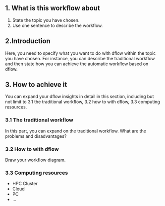 ## 1. What is this workflow about
1. State the topic you have chosen.
2. Use one sentence to describe the workflow.

## 2.Introduction
Here, you need to specify what you want to do with dflow within the topic you have chosen. For instance, you can describe the traditional workflow and then  state how you can achieve the automatic workflow based on dflow. 

## 3. How to achieve it 
You can expand your dflow insights in detail in this section, including but not limit to 3.1 the traditional workflow, 3.2 how to with dflow, 3.3 computing resources. 

### 3.1 The traditional workflow
In this part, you can expand on the traditional workflow. What are the problems and disadvantages?

### 3.2 How to with dflow
Draw your workflow diagram. 

### 3.3 Computing resources
- HPC Cluster
- Cloud
- PC
- ...

